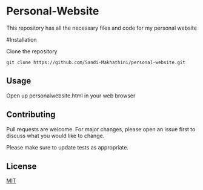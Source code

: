 # Personal-Website

This repository has all the necessary files and code for my personal website

#Installation

Clone the repository

```
git clone https://github.com/Sandi-Makhathini/personal-website.git
```

## Usage

Open up personalwebsite.html in your web browser

## Contributing

Pull requests are welcome. For major changes, please open an issue first to discuss what you would like to change.

Please make sure to update tests as appropriate.

## License

[MIT](https://choosealicense.com/licenses/mit/)
